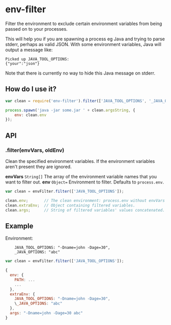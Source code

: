 # env-filter

Filter the environment to exclude certain environment variables from being passed on to your processes.

This will help you if you are spawning a process eg Java and trying to parse stderr, perhaps as valid JSON. With some environment variables, Java will output a message like:

    Picked up JAVA_TOOL_OPTIONS:
    {"your":"json"}

Note that there is currently no way to hide this Java message on stderr.

## How do I use it?

```js
var clean = require('env-filter').filter(['JAVA_TOOL_OPTIONS', '_JAVA_OPTIONS']);

process.spawn('java -jar some.jar ' + clean.argsString, {
    env: clean.env
});
```

## API

### .filter(envVars, oldEnv)
Clean the specified environment variables. If the environment variables aren't present they are ignored.

__envVars__ `String[]` The array of the environment variable names that you want to filter out.
__env__     `Object=`  Environment to filter. Defaults to `process.env`.

```js
var clean = envFilter.filter(['JAVA_TOOL_OPTIONS']);

clean.env;       // The clean environment: process.env without envVars
clean.extraEnv;  // Object containing filtered variables.
clean.args;      // String of filtered variables' values concatenated. Suitable to pass to the application as arguments eg 'JAVA_TOOL_OPTIONS=-Dname=john -Dage=30', _JAVA_OPTIONS=-Dhello=world => "-Dname=john -Dage=30 -Dhello=world"
```

## Example

Environment:
```
    JAVA_TOOL_OPTIONS: "-Dname=john -Dage=30",
    _JAVA_OPTIONS: "abc"
```

```js
var clean = envFilter.filter(['JAVA_TOOL_OPTIONS']);

{
  env: {
    PATH: ...
    ...
  },
  extraEnv: {
    JAVA_TOOL_OPTIONS: "-Dname=john -Dage=30",
    \_JAVA_OPTIONS: "abc"
  },
  args: "-Dname=john -Dage=30 abc"
}
```